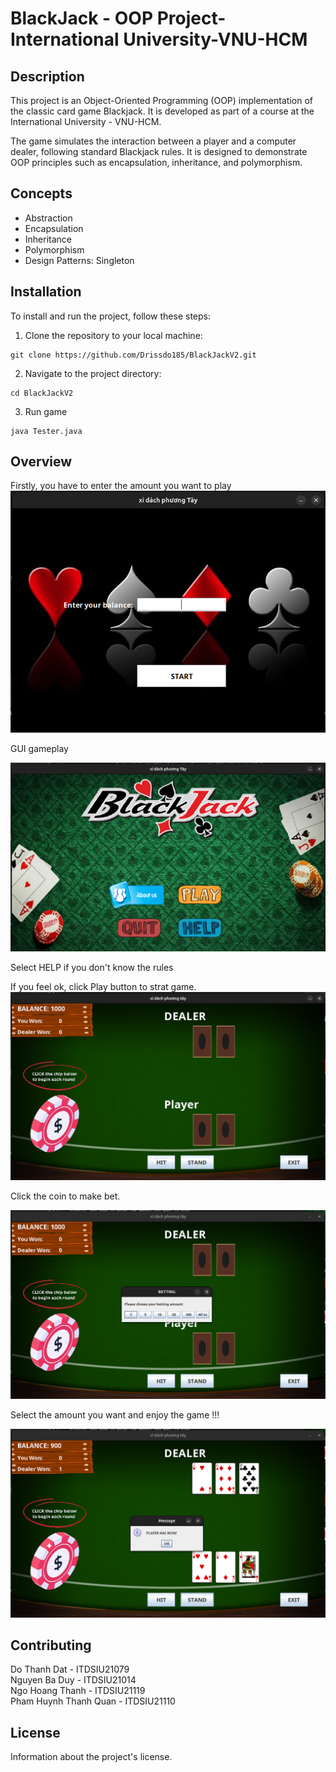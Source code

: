 # BlackJack - OOP Project-International University-VNU-HCM

## Description
This project is an Object-Oriented Programming (OOP) implementation of the classic card game Blackjack. It is developed as part of a course at the International University - VNU-HCM.

The game simulates the interaction between a player and a computer dealer, following standard Blackjack rules. It is designed to demonstrate OOP principles such as encapsulation, inheritance, and polymorphism.

## Concepts
* Abstraction   
* Encapsulation  
* Inheritance  
* Polymorphism  
* Design Patterns: Singleton

## Installation

To install and run the project, follow these steps:

1. Clone the repository to your local machine:
```shell
git clone https://github.com/Drissdo185/BlackJackV2.git
```
2. Navigate to the project directory:
```shell
cd BlackJackV2
```
3. Run game
```shell
java Tester.java
```

## Overview
Firstly, you have to enter the amount you want to play
![Image Alt Text](images/img.png)
  
GUI gameplay

![Image Alt Text](images/img_1.png)

Select HELP if you don't know the rules

If you feel ok, click Play button to strat game.
![Image Alt Text](images/img_2.png)

Click the coin to make bet. 

![Image Alt Text](images/img_3.png)

Select the amount you want and enjoy the game !!!

![Image Alt Text](images/img_4.png)






## Contributing
Do Thanh Dat - ITDSIU21079  
Nguyen Ba Duy - ITDSIU21014  
Ngo Hoang Thanh - ITDSIU21119   
Pham Huynh Thanh Quan - ITDSIU21110

## License

Information about the project's license.


